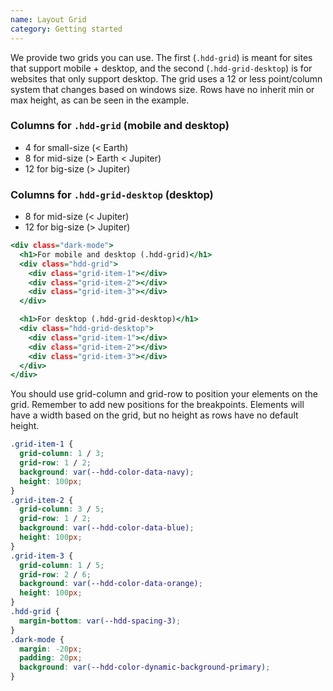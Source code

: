 ```yaml
---
name: Layout Grid
category: Getting started
---
```


We provide two grids you can use. The first (`.hdd-grid`) is meant for sites that support mobile + desktop, and the second (`.hdd-grid-desktop`) is for websites that only support desktop. The grid uses a 12 or less point/column system that changes based on windows size. Rows have no inherit min or max height, as can be seen in the example.

### Columns for `.hdd-grid` (mobile and desktop)
- 4 for small-size (< Earth)
- 8 for mid-size (> Earth < Jupiter)
- 12 for big-size (> Jupiter)

### Columns for `.hdd-grid-desktop` (desktop)
- 8 for mid-size (< Jupiter)
- 12 for big-size (> Jupiter)

```grid.html
<div class="dark-mode">
  <h1>For mobile and desktop (.hdd-grid)</h1>
  <div class="hdd-grid">
    <div class="grid-item-1"></div>
    <div class="grid-item-2"></div>
    <div class="grid-item-3"></div>
  </div>

  <h1>For desktop (.hdd-grid-desktop)</h1>
  <div class="hdd-grid-desktop">
    <div class="grid-item-1"></div>
    <div class="grid-item-2"></div>
    <div class="grid-item-3"></div>
  </div>
</div>
```

You should use grid-column and grid-row to position your elements on the grid. Remember to add new positions for the breakpoints. Elements will have a width based on the grid, but no height as rows have no default height.

```grid.css 
.grid-item-1 {
  grid-column: 1 / 3;
  grid-row: 1 / 2;
  background: var(--hdd-color-data-navy);
  height: 100px;
}
.grid-item-2 {
  grid-column: 3 / 5;
  grid-row: 1 / 2;
  background: var(--hdd-color-data-blue);
  height: 100px;
}
.grid-item-3 {
  grid-column: 1 / 5;
  grid-row: 2 / 6;
  background: var(--hdd-color-data-orange);
  height: 100px;
}
.hdd-grid {
  margin-bottom: var(--hdd-spacing-3);
}
.dark-mode {
  margin: -20px;
  padding: 20px;
  background: var(--hdd-color-dynamic-background-primary);
}
```